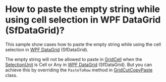 # How to paste the empty string while using cell selection in WPF DataGrid (SfDataGrid)?

This sample show cases how to paste the empty string while using the cell selection in [WPF DataGrid](https://www.syncfusion.com/wpf-controls/datagrid) (SfDataGrid).

The empty string will not be allowed to paste in [GridCell](https://help.syncfusion.com/cr/wpf/Syncfusion.UI.Xaml.Grid.GridCell.html) when the [SelectionUnit](https://help.syncfusion.com/cr/wpf/Syncfusion.UI.Xaml.Grid.SfDataGrid.html#Syncfusion_UI_Xaml_Grid_SfDataGrid_SelectionUnit) is Cell or Any in [WPF DataGrid](https://www.syncfusion.com/wpf-controls/datagrid) (SfDataGrid). But you can achieve this by overriding the `PasteToRow` method in [GridCutCopyPaste](https://help.syncfusion.com/cr/wpf/Syncfusion.UI.Xaml.Grid.GridCutCopyPaste.html) class.
